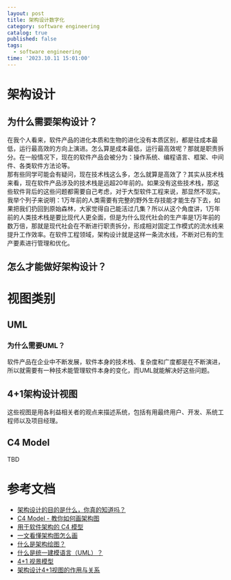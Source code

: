 ```yaml
---
layout: post
title: 架构设计数字化
category: software engineering
catalog: true
published: false
tags:
  - software engineering
time: '2023.10.11 15:01:00'
---
```

# 架构设计
## 为什么需要架构设计？
在我个人看来，软件产品的进化本质和生物的进化没有本质区别，都是往成本最低，运行最高效的方向上演进。怎么算是成本最低，运行最高效呢？那就是职责拆分。在一般情况下，现在的软件产品会被分为：操作系统、编程语言、框架、中间件、各类软件方法论等。  
那有些同学可能会有疑问，现在技术栈这么多，怎么就算是高效了？其实从技术栈来看，现在软件产品涉及的技术栈是远超20年前的。如果没有这些技术栈，那这些软件背后的这些问题都需要自己考虑，对于大型软件工程来说，那显然不现实。我举个列子来说明：1万年前的人类需要有完整的野外生存技能才能生存下去，如果把我们扔回到原始森林，大家觉得自己能活过几集？所以从这个角度讲，1万年前的人类技术栈是要比现代人更全面，但是为什么现代社会的生产率是1万年前的数万倍，那就是现代社会在不断进行职责拆分，形成相对固定工作模式的流水线来提升工作效率。在软件工程领域，架构设计就是这样一条流水线，不断对已有的生产要素进行管理和优化。

## 怎么才能做好架构设计？

# 视图类别
## UML
### 为什么需要UML？
软件产品在企业中不断发展，软件本身的技术栈、复杂度和广度都是在不断演进，所以就需要有一种技术能管理软件本身的变化，而UML就能解决好这些问题。

## 4+1架构设计视图
这些视图是用各利益相关者的观点来描述系统，包括有用最终用户、开发、系统工程师以及项目经理。

## C4 Model
TBD

# 参考文档
- [架构设计的目的是什么，你真的知道吗？](https://www.zhihu.com/tardis/zm/art/372225207?source_id=1003)
- [C4 Model - 教你如何画架构图](https://zhuanlan.zhihu.com/p/382270915)
- [用于软件架构的 C4 模型](https://www.infoq.cn/article/c4-architecture-model)
- [一文看懂架构图怎么画](https://www.zhihu.com/tardis/zm/art/269201440?source_id=1003)
- [什么是架构绘图？](https://aws.amazon.com/cn/what-is/architecture-diagramming/)
- [什么是统一建模语言（UML）？](https://www.visual-paradigm.com/cn/guide/uml-unified-modeling-language/what-is-uml/)
- [4+1 视景模型](https://zh.wikipedia.org/zh-cn/4%2B1%E8%A6%96%E6%99%AF%E6%A8%A1%E5%9E%8B#:~:text=4%2B1%E8%A7%86%E6%99%AF%E6%A8%A1%E5%9E%8B%EF%BC%884%2B1%20view%20model,%E8%BF%87%E7%A8%8B%E4%BB%A5%E5%8F%8A%E5%AE%9E%E4%BD%93%E8%A7%86%E6%99%AF%E3%80%82)
- [架构设计4+1视图的作用与关系](https://zhuanlan.zhihu.com/p/112531852)